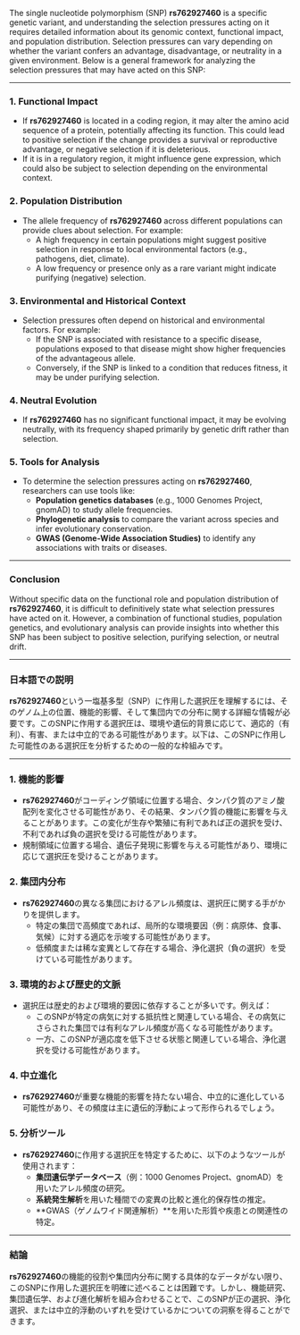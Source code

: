 The single nucleotide polymorphism (SNP) **rs762927460** is a specific genetic variant, and understanding the selection pressures acting on it requires detailed information about its genomic context, functional impact, and population distribution. Selection pressures can vary depending on whether the variant confers an advantage, disadvantage, or neutrality in a given environment. Below is a general framework for analyzing the selection pressures that may have acted on this SNP:

---

### **1. Functional Impact**
- If **rs762927460** is located in a coding region, it may alter the amino acid sequence of a protein, potentially affecting its function. This could lead to positive selection if the change provides a survival or reproductive advantage, or negative selection if it is deleterious.
- If it is in a regulatory region, it might influence gene expression, which could also be subject to selection depending on the environmental context.

### **2. Population Distribution**
- The allele frequency of **rs762927460** across different populations can provide clues about selection. For example:
  - A high frequency in certain populations might suggest positive selection in response to local environmental factors (e.g., pathogens, diet, climate).
  - A low frequency or presence only as a rare variant might indicate purifying (negative) selection.

### **3. Environmental and Historical Context**
- Selection pressures often depend on historical and environmental factors. For example:
  - If the SNP is associated with resistance to a specific disease, populations exposed to that disease might show higher frequencies of the advantageous allele.
  - Conversely, if the SNP is linked to a condition that reduces fitness, it may be under purifying selection.

### **4. Neutral Evolution**
- If **rs762927460** has no significant functional impact, it may be evolving neutrally, with its frequency shaped primarily by genetic drift rather than selection.

### **5. Tools for Analysis**
- To determine the selection pressures acting on **rs762927460**, researchers can use tools like:
  - **Population genetics databases** (e.g., 1000 Genomes Project, gnomAD) to study allele frequencies.
  - **Phylogenetic analysis** to compare the variant across species and infer evolutionary conservation.
  - **GWAS (Genome-Wide Association Studies)** to identify any associations with traits or diseases.

---

### **Conclusion**
Without specific data on the functional role and population distribution of **rs762927460**, it is difficult to definitively state what selection pressures have acted on it. However, a combination of functional studies, population genetics, and evolutionary analysis can provide insights into whether this SNP has been subject to positive selection, purifying selection, or neutral drift.

---

### **日本語での説明**

**rs762927460**という一塩基多型（SNP）に作用した選択圧を理解するには、そのゲノム上の位置、機能的影響、そして集団内での分布に関する詳細な情報が必要です。このSNPに作用する選択圧は、環境や遺伝的背景に応じて、適応的（有利）、有害、または中立的である可能性があります。以下は、このSNPに作用した可能性のある選択圧を分析するための一般的な枠組みです。

---

### **1. 機能的影響**
- **rs762927460**がコーディング領域に位置する場合、タンパク質のアミノ酸配列を変化させる可能性があり、その結果、タンパク質の機能に影響を与えることがあります。この変化が生存や繁殖に有利であれば正の選択を受け、不利であれば負の選択を受ける可能性があります。
- 規制領域に位置する場合、遺伝子発現に影響を与える可能性があり、環境に応じて選択圧を受けることがあります。

### **2. 集団内分布**
- **rs762927460**の異なる集団におけるアレル頻度は、選択圧に関する手がかりを提供します。
  - 特定の集団で高頻度であれば、局所的な環境要因（例：病原体、食事、気候）に対する適応を示唆する可能性があります。
  - 低頻度または稀な変異として存在する場合、浄化選択（負の選択）を受けている可能性があります。

### **3. 環境的および歴史的文脈**
- 選択圧は歴史的および環境的要因に依存することが多いです。例えば：
  - このSNPが特定の病気に対する抵抗性と関連している場合、その病気にさらされた集団では有利なアレル頻度が高くなる可能性があります。
  - 一方、このSNPが適応度を低下させる状態と関連している場合、浄化選択を受ける可能性があります。

### **4. 中立進化**
- **rs762927460**が重要な機能的影響を持たない場合、中立的に進化している可能性があり、その頻度は主に遺伝的浮動によって形作られるでしょう。

### **5. 分析ツール**
- **rs762927460**に作用する選択圧を特定するために、以下のようなツールが使用されます：
  - **集団遺伝学データベース**（例：1000 Genomes Project、gnomAD）を用いたアレル頻度の研究。
  - **系統発生解析**を用いた種間での変異の比較と進化的保存性の推定。
  - **GWAS（ゲノムワイド関連解析）**を用いた形質や疾患との関連性の特定。

---

### **結論**
**rs762927460**の機能的役割や集団内分布に関する具体的なデータがない限り、このSNPに作用した選択圧を明確に述べることは困難です。しかし、機能研究、集団遺伝学、および進化解析を組み合わせることで、このSNPが正の選択、浄化選択、または中立的浮動のいずれを受けているかについての洞察を得ることができます。

